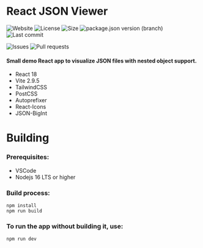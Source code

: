 # React JSON Viewer

![Website](https://img.shields.io/website?down_color=red&down_message=offline&style=plastic&up_color=green&up_message=online&url=https%3A%2F%2Freact-json-viewer.vercel.app) ![License](https://img.shields.io/github/license/ParkingLotGames/React-JSON-Viewer?style=plastic) ![Size](https://img.shields.io/github/repo-size/ParkingLotGames/React-JSON-Viewer?style=plastic) ![package.json version (branch)](https://img.shields.io/github/package-json/v/ParkingLotGames/React-JSON-Viewer/main?style=plastic) ![Last commit](https://img.shields.io/github/last-commit/ParkingLotGames/React-JSON-Viewer?style=plastic)

![Issues](https://img.shields.io/github/issues-raw/ParkingLotGames/React-JSON-Viewer?style=plastic) ![Pull requests](https://img.shields.io/github/issues-pr-raw/ParkingLotGames/React-JSON-Viewer?style=plastic)

#### Small demo React app to visualize JSON files with nested object support.
- React 18
- Vite 2.9.5
- TailwindCSS 
- PostCSS 
- Autoprefixer
- React-Icons 
- JSON-BigInt

# Building

### Prerequisites:

- VSCode
- Nodejs 16 LTS or higher

### Build process:
```
npm install
npm run build
```
### To run the app without building it, use:
```
npm run dev
```